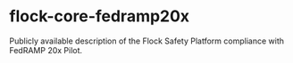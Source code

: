# flock-core-fedramp20x
Publicly available description of the Flock Safety Platform compliance with FedRAMP 20x Pilot.
